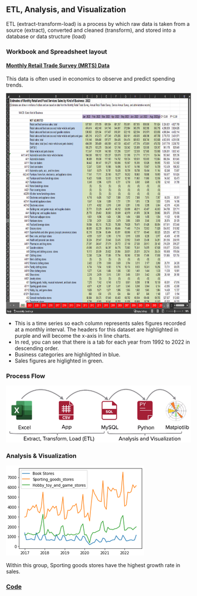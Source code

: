 ## ETL, Analysis, and Visualization

ETL (extract-transform-load) is a process by which raw data is taken from a source (extract), converted and cleaned (transform), and stored into a database or data structure (load)

### Workbook and Spreadsheet layout

#### [Monthly Retail Trade Survey (MRTS) Data](https://www.census.gov/retail/index.html#mrts)

This data is often used in economics to observe and predict spending trends.

<img src="https://github.com/jlstewart12/Monthly_Retail_Trade_Report_ETL_Analysis/blob/main/src/images/static_sheet.png" height="600" width="600">

* This is a time series so each column represents sales figures recorded at a monthly interval. The headers for this dataset are highlighted in purple and will become the x-axis in line charts.
* In red, you can see that there is a tab for each year from 1992 to 2022 in descending order.
* Business categories are highlighted in blue.
* Sales figures are higlighted in green.

### Process Flow

![](https://github.com/jlstewart12/Monthly_Retail_Trade_Report_ETL_Analysis/blob/main/src/images/process_flow.png)

### Analysis & Visualization

![](https://github.com/jlstewart12/Monthly_Retail_Trade_Report_ETL_Analysis/blob/main/src/images/industry_comparisons.png)

Within this group, Sporting goods stores have the highest growth rate in sales.

### [Code](https://github.com/jlstewart12/Monthly_Retail_Trade_Report_ETL_Analysis/tree/main/src/ETL/ETL_Analysis_Visualization.ipynb)
